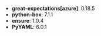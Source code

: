 - **great-expectations[azure]**: 0.18.5
- **python-box**: 7.1.1
- **ensure**: 1.0.4
- **PyYAML**: 6.0.1
